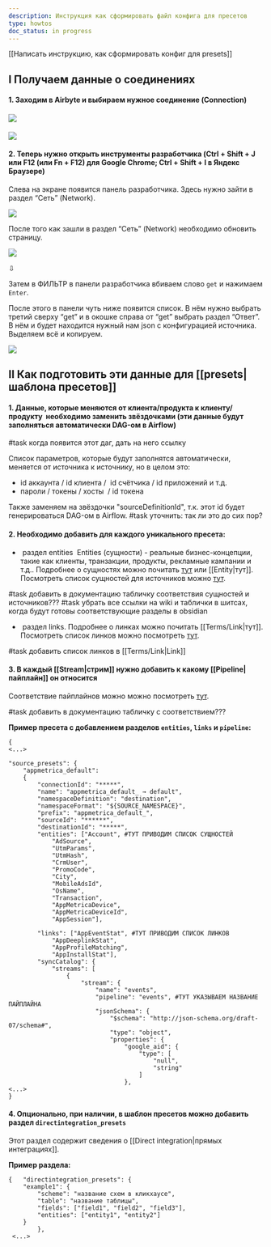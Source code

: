 ```yaml
---
description: Инструкция как сформировать файл конфига для пресетов
type: howtos
doc_status: in progress
---
```

[[Написать инструкцию, как сформировать конфиг для presets]]

## I Получаем данные о соединениях

#### 1. Заходим в Airbyte и выбираем нужное соединение (Connection)
#### ![](https://lh7-rt.googleusercontent.com/docsz/AD_4nXfYR8cC5sohOe8GyaPFCBpqdcNZ0vsxyzk-O1W5lMf1tdkVUa-PHyQXebHdbI2LQSkz3YUlyCDpR0jt_uRyWNNiQa6vhzEP8aBBz4lUU7rJkIG2DVKyGsaFe8ky99e29tqutXHV_SwsHmtMVqlVkyds3nEL?key=WLrhqU9b79UJM2CtoA6d9A)

![](https://lh7-rt.googleusercontent.com/docsz/AD_4nXe2b_SRpcwH3HRO2XQvXdGwOXFjphM4Wa7hN8mC9j41iSwdUVRC36CtS1jZrGcGr7ci3GFCYS3BnESoVIiu0X8bLqGfeRw2Wr2xxrVnFzxwdW1_rjpFL44-vuUnE4cQ0VqPG2UFH6Zg1ONciYiBNzrTceSn?key=WLrhqU9b79UJM2CtoA6d9A)

  
#### 2. Теперь нужно открыть инструменты разработчика (Ctrl + Shift + J или F12 (или Fn + F12) для Google Chrome; Ctrl + Shift + I в Яндекс Браузере)
Слева на экране появится панель разработчика. Здесь нужно зайти в раздел “Сеть” (Network).

![](https://lh7-rt.googleusercontent.com/docsz/AD_4nXe-oEuBOOuItA23P_WLgV46Rw4fHw9fOJXQxofV6OShOk1dmJuh5CdqYKV3UU5bh4O8VyQ11FatA_JW1Y3zpSfdLp8ruFtPcFqFHoemcJC4iYSVDoEtzuesZ7nudjLb8ONGgyKu7fzyBQt3kELdQ6OgBRCj?key=WLrhqU9b79UJM2CtoA6d9A)

После того как зашли в раздел “Сеть” (Network) необходимо обновить страницу.

![](https://lh7-rt.googleusercontent.com/docsz/AD_4nXc-ZqQPEb7Na9kodwzd2M0U3I0awPcw5RnjYqMKpuB3CcDFPBIvjMl2JjRKYGhtZ-16SzYKbpKihmUSgBg0V29rD5lOBD0G6eco20_8K9iPe46pR2UPKL4INZwF4UMjjgooIt7B0S2i8z5yiKiJlCk3qxV7?key=WLrhqU9b79UJM2CtoA6d9A)

⇩

Затем в ФИЛЬТР в панели разработчика вбиваем слово `get` и нажимаем `Enter`.

После этого в панели чуть ниже появится список. В нём нужно выбрать третий сверху “get” и в окошке справа от “get” выбрать раздел “Ответ”. В нём и будет находится нужный нам json с конфигурацией источника. Выделяем всё и копируем.

![](https://lh7-rt.googleusercontent.com/docsz/AD_4nXcmOdpIIxVLHu1AsPATpA5sX3GugygY4IM-dqeHjiqm5jNHJcHgz8S1cEZebvphK0_xcDjilOBmZWOY_3OUfY9UyUlPAqRztrC1i_nK4zXcQx8RqRrIQCDfqdL9CQYWHV3mdBzKiYNojHwkDr64O5GbznNL?key=WLrhqU9b79UJM2CtoA6d9A)

  

## II Как подготовить эти данные для [[presets|шаблона пресетов]]

#### 1. Данные, которые меняются от клиента/продукта к клиенту/продукту  необходимо заменить звёздочками (эти данные будут заполняться автоматически DAG-ом в Airflow) 

#task когда появится этот даг, дать на него ссылку

Список параметров, которые будут заполнятся автоматически, меняется от источника к источнику, но в целом это:

- id аккаунта / id клиента /  id счётчика / id приложений и т.д.
- пароли / токены / хосты  / id токена

Также заменяем на звёздочки "sourceDefinitionId", т.к. этот id будет генерироваться DAG-ом в Airflow. #task уточнить: так ли это до сих пор?
#### 2. Необходимо добавить для каждого уникального пресета:

-  раздел entities 
	Entities (сущности) - реальные бизнес-концепции, такие как клиенты, транзакции, продукты, рекламные кампании и т.д.. Подробнее о сущностях можно почитать [тут](https://github.com/adventum/dbt-etlcraft/wiki/4.-%D0%9E%D0%BF%D0%B8%D1%81%D0%B0%D0%BD%D0%B8%D0%B5-%D1%84%D0%B0%D0%B9%D0%BB%D0%B0-metadata.sql) или [[Entity|тут]]. Посмотреть список сущностей для источников можно [тут](https://docs.google.com/spreadsheets/d/17L2DaVe9fkugxNb99yqwg9e5r3wZ1ia7S_RBx3ZHh9A/edit?gid=928479100#gid=928479100).

#task добавить в документацию табличку соответствия сущностей и источников???
#task убрать все ссылки на wiki и таблички в шитсах, когда будут готовы соответствующие разделы в obsidian 

-  раздел links. 
	Подробнее о линках можно почитать [[Terms/Link|тут]].
	Посмотреть список линков можно посмотреть [тут](https://docs.google.com/spreadsheets/d/17L2DaVe9fkugxNb99yqwg9e5r3wZ1ia7S_RBx3ZHh9A/edit?gid=99744490#gid=99744490).

#task добавить список линков в [[Terms/Link|Link]]

#### 3. В каждый [[Stream|стрим]] нужно добавить к какому [[Pipeline|пайплайн]] он относится

Соответствие пайплайнов можно можно посмотреть [тут](https://docs.google.com/spreadsheets/d/17L2DaVe9fkugxNb99yqwg9e5r3wZ1ia7S_RBx3ZHh9A/edit?gid=1025378649#gid=1025378649).

#task добавить в документацию табличку с соответствием???

**Пример пресета с добавлением разделов `entities`, `links` и `pipeline`:**
```
{   
<...>

"source_presets": {
    "appmetrica_default":
    {
        "connectionId": "*****",
        "name": "appmetrica_default_ → default",
        "namespaceDefinition": "destination",
        "namespaceFormat": "${SOURCE_NAMESPACE}",
        "prefix": "appmetrica_default_",
        "sourceId": "******",
        "destinationId": "*****",
        "entities": ["Account", #ТУТ ПРИВОДИМ СПИСОК СУЩНОСТЕЙ
            "AdSource",
            "UtmParams",
            "UtmHash",
            "CrmUser",
            "PromoCode",
            "City",
            "MobileAdsId",
            "OsName",
            "Transaction",
            "AppMetricaDevice",
            "AppMetricaDeviceId",
            "AppSession"],

        "links": ["AppEventStat", #ТУТ ПРИВОДИМ СПИСОК ЛИНКОВ
            "AppDeeplinkStat",
            "AppProfileMatching",
            "AppInstallStat"],        
        "syncCatalog": {
            "streams": [
                {
                    "stream": {
                        "name": "events",
                        "pipeline": "events", #ТУТ УКАЗЫВАЕМ НАЗВАНИЕ ПАЙПЛАЙНА
                        "jsonSchema": {
                            "$schema": "http://json-schema.org/draft-07/schema#",
                            "type": "object",
                            "properties": {
                                "google_aid": {
                                    "type": [
                                        "null",
                                        "string"
                                    ]
                                },
<...>
}
```

#### 4. Опционально, при наличии, в шаблон пресетов можно добавить раздел `directintegration_presets`

Этот раздел содержит сведения о [[Direct integration|прямых интеграциях]].

**Пример раздела:**
```
{   "directintegration_presets": {
    "example1": {
        "scheme": "название схем в кликхаусе",
        "table": "название таблицы",
        "fields": ["field1", "field2", "field3"],
        "entities": ["entity1", "entity2"]
    }      
        },
 <...>
```
